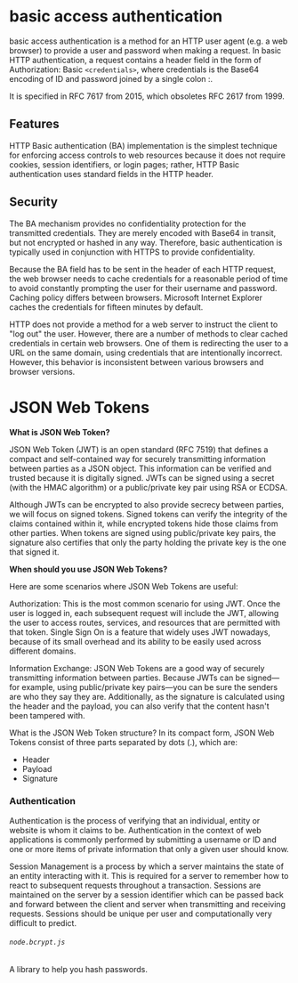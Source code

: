 # basic access authentication
basic access authentication is a method for an HTTP user agent (e.g. a web browser) to provide a user and password when making a request. In basic HTTP authentication, a request contains a header field in the form of Authorization: Basic `<credentials>`, where credentials is the Base64 encoding of ID and password joined by a single colon :.

It is specified in RFC 7617 from 2015, which obsoletes RFC 2617 from 1999.

## Features

HTTP Basic authentication (BA) implementation is the simplest technique for enforcing access controls to web resources because it does not require cookies, session identifiers, or login pages; rather, HTTP Basic authentication uses standard fields in the HTTP header.

## Security

The BA mechanism provides no confidentiality protection for the transmitted credentials. They are merely encoded with Base64 in transit, but not encrypted or hashed in any way. Therefore, basic authentication is typically used in conjunction with HTTPS to provide confidentiality.

Because the BA field has to be sent in the header of each HTTP request, the web browser needs to cache credentials for a reasonable period of time to avoid constantly prompting the user for their username and password. Caching policy differs between browsers. Microsoft Internet Explorer caches the credentials for fifteen minutes by default.

HTTP does not provide a method for a web server to instruct the client to "log out" the user. However, there are a number of methods to clear cached credentials in certain web browsers. One of them is redirecting the user to a URL on the same domain, using credentials that are intentionally incorrect. However, this behavior is inconsistent between various browsers and browser versions.

# JSON Web Tokens

**What is JSON Web Token?**

JSON Web Token (JWT) is an open standard (RFC 7519) that defines a compact and self-contained way for securely transmitting information between parties as a JSON object. This information can be verified and trusted because it is digitally signed. JWTs can be signed using a secret (with the HMAC algorithm) or a public/private key pair using RSA or ECDSA.

Although JWTs can be encrypted to also provide secrecy between parties, we will focus on signed tokens. Signed tokens can verify the integrity of the claims contained within it, while encrypted tokens hide those claims from other parties. When tokens are signed using public/private key pairs, the signature also certifies that only the party holding the private key is the one that signed it.

**When should you use JSON Web Tokens?**

Here are some scenarios where JSON Web Tokens are useful:

Authorization: This is the most common scenario for using JWT. Once the user is logged in, each subsequent request will include the JWT, allowing the user to access routes, services, and resources that are permitted with that token. Single Sign On is a feature that widely uses JWT nowadays, because of its small overhead and its ability to be easily used across different domains.

Information Exchange: JSON Web Tokens are a good way of securely transmitting information between parties. Because JWTs can be signed—for example, using public/private key pairs—you can be sure the senders are who they say they are. Additionally, as the signature is calculated using the header and the payload, you can also verify that the content hasn't been tampered with.

What is the JSON Web Token structure?
In its compact form, JSON Web Tokens consist of three parts separated by dots (.), which are:

- Header
- Payload
- Signature

### Authentication 

Authentication is the process of verifying that an individual, entity or website is whom it claims to be. Authentication in the context of web applications is commonly performed by submitting a username or ID and one or more items of private information that only a given user should know.

Session Management is a process by which a server maintains the state of an entity interacting with it. This is required for a server to remember how to react to subsequent requests throughout a transaction. Sessions are maintained on the server by a session identifier which can be passed back and forward between the client and server when transmitting and receiving requests. Sessions should be unique per user and computationally very difficult to predict.

###### `node.bcrypt.js`
A library to help you hash passwords.

